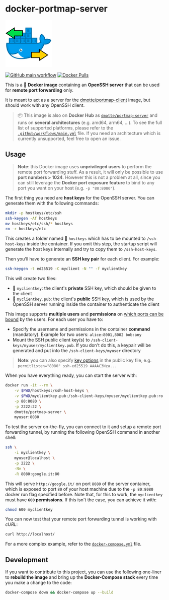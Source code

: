 # docker-portmap-server

![icon](icon-149.png)

[![GitHub main workflow](https://img.shields.io/github/actions/workflow/status/dmotte/docker-portmap-server/main.yml?branch=main&logo=github&label=main&style=flat-square)](https://github.com/dmotte/docker-portmap-server/actions)
[![Docker Pulls](https://img.shields.io/docker/pulls/dmotte/portmap-server?logo=docker&style=flat-square)](https://hub.docker.com/r/dmotte/portmap-server)

This is a :whale: **Docker image** containing an **OpenSSH server** that can be used for **remote port forwarding** only.

It is meant to act as a server for the [dmotte/portmap-client](https://github.com/dmotte/docker-portmap-client) image, but should work with any OpenSSH client.

> :package: This image is also on **Docker Hub** as [`dmotte/portmap-server`](https://hub.docker.com/r/dmotte/portmap-server) and runs on **several architectures** (e.g. amd64, arm64, ...). To see the full list of supported platforms, please refer to the [`.github/workflows/main.yml`](.github/workflows/main.yml) file. If you need an architecture which is currently unsupported, feel free to open an issue.

## Usage

> **Note**: this Docker image uses **unprivileged users** to perform the remote port forwarding stuff. As a result, it will only be possible to use **port numbers > 1024**. However this is not a problem at all, since you can still leverage the **Docker port exposure feature** to bind to any port you want on your host (e.g. `-p "80:8080"`).

The first thing you need are **host keys** for the OpenSSH server. You can generate them with the following commands:

```bash
mkdir -p hostkeys/etc/ssh
ssh-keygen -Af hostkeys
mv hostkeys/etc/ssh/* hostkeys
rm -r hostkeys/etc
```

This creates a folder named :file_folder: `hostkeys` which has to be mounted to `/ssh-host-keys` inside the container. If you omit this step, the startup script will generate the host keys internally and try to copy them to `/ssh-host-keys`.

Then you'll have to generate an **SSH key pair** for each client. For example:

```bash
ssh-keygen -t ed25519 -C myclient -N "" -f myclientkey
```

This will create two files:

- :page_facing_up: `myclientkey`: the client's **private** SSH key, which should be given to the client
- :page_facing_up: `myclientkey.pub`: the client's **public** SSH key, which is used by the OpenSSH server running inside the container to authenticate the client

This image supports **multiple users** and **permissions** on [which ports can be bound](https://man.openbsd.org/sshd_config#PermitListen) by the users. For each user you have to:

- Specify the username and permissions in the container **command** (mandatory). Example for two users: `alice:8001,8002 bob:any`
- Mount the SSH public client key(s) to `/ssh-client-keys/myuser/myclientkey.pub`. If you don't do this, a keypair will be generated and put into the `/ssh-client-keys/myuser` directory

> **Note**: you can also specify [key options](https://man.openbsd.org/OpenBSD-current/man8/sshd.8#AUTHORIZED_KEYS_FILE_FORMAT) in the public key file, e.g. `permitlisten="8080" ssh-ed25519 AAAAC3Nza...`

When you have everything ready, you can start the server with:

```bash
docker run -it --rm \
    -v $PWD/hostkeys:/ssh-host-keys \
    -v $PWD/myclientkey.pub:/ssh-client-keys/myuser/myclientkey.pub:ro \
    -p 80:8080 \
    -p 2222:22 \
    dmotte/portmap-server \
    myuser:8080
```

To test the server on-the-fly, you can connect to it and setup a remote port forwarding tunnel, by running the following OpenSSH command in another shell:

```bash
ssh \
    -i myclientkey \
    myuser@localhost \
    -p 2222 \
    -Nv \
    -R 8080:google.it:80
```

This will serve `http://google.it/` on port `8080` of the server container, which is exposed to port `80` of your host machine due to the `-p 80:8080` docker run flag specified before. Note that, for this to work, the `myclientkey` must have **`600` permissions**. If this isn't the case, you can achieve it with:

```bash
chmod 600 myclientkey
```

You can now test that your remote port forwarding tunnel is working with _cURL_:

```bash
curl http://localhost/
```

For a more complex example, refer to the [`docker-compose.yml`](docker-compose.yml) file.

## Development

If you want to contribute to this project, you can use the following one-liner to **rebuild the image** and bring up the **Docker-Compose stack** every time you make a change to the code:

```bash
docker-compose down && docker-compose up --build
```
